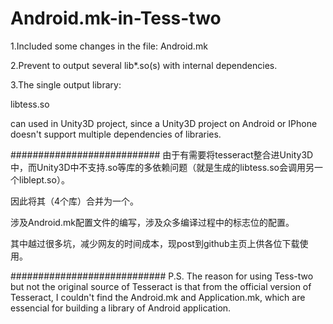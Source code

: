 # Android.mk-in-Tess-two

1.Included some changes in the file: Android.mk


2.Prevent to output several lib*.so(s) with internal dependencies.


3.The single output library: 

libtess.so 

can used in Unity3D project, since a Unity3D project on Android or IPhone doesn't support multiple dependencies of libraries.

###########################
由于有需要将tesseract整合进Unity3D中，而Unity3D中不支持.so等库的多依赖问题（就是生成的libtess.so会调用另一个liblept.so）。

因此将其（4个库）合并为一个。

涉及Android.mk配置文件的编写，涉及众多编译过程中的标志位的配置。

其中越过很多坑，减少网友的时间成本，现post到github主页上供各位下载使用。

############################
P.S. The reason for using Tess-two but not the original source of Tesseract is that from the official version of Tesseract, I couldn't find the Android.mk and Application.mk, which are essencial for building a library of Android application.
